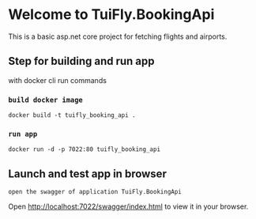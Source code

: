 # Welcome to TuiFly.BookingApi

This is a basic asp.net core project for fetching flights and airports.

## Step for building and run app

with docker cli run commands

### `build docker image`

```
docker build -t tuifly_booking_api .
```

### `run app`

```
docker run -d -p 7022:80 tuifly_booking_api
```

## Launch and test app in browser

`open the swagger of application TuiFly.BookingApi`

Open [http://localhost:7022/swagger/index.html](http://localhost:7022/swagger/index.html) to view it in your browser.
